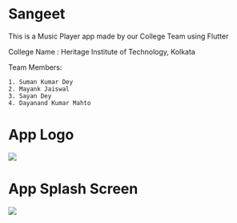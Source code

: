 # Sangeet

This is a Music Player app made by our College Team using Flutter

College Name : Heritage Institute of Technology, Kolkata

Team Members:

    1. Suman Kumar Dey
    2. Mayank Jaiswal
    3. Sayan Dey
    4. Dayanand Kumar Mahto

# App Logo

<img src=".assets/ic_launcher.png" />

# App Splash Screen

<img src=".assets/splash.jpeg" />